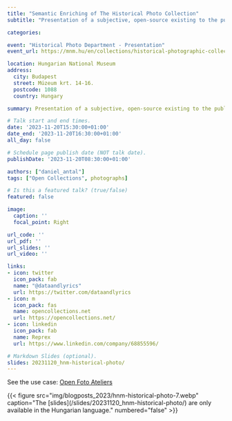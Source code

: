 ```yaml
---
title: "Semantic Enriching of The Historical Photo Collection"
subtitle: "Presentation of a subjective, open-source existing to the public database"

categories:

event: "Historical Photo Department - Presentation" 
event_url: https://mnm.hu/en/collections/historical-photographic-collection

location: Hungarian National Museum
address:
  city: Budapest
  street: Múzeum krt. 14-16.
  postcode: 1088
  country: Hungary

summary: Presentation of a subjective, open-source existing to the public database with Reprex's open-source tools

# Talk start and end times.
date: '2023-11-20T15:30:00+01:00'
date_end: '2023-11-20T16:30:00+01:00'
all_day: false

# Schedule page publish date (NOT talk date).
publishDate: '2023-11-20T08:30:00+01:00'

authors: ["daniel_antal"]
tags: ["Open Collections", photographs]

# Is this a featured talk? (true/false)
featured: false

image:
  caption: ''
  focal_point: Right

url_code: ''
url_pdf: ''
url_slides: ''
url_video: ''

links:
- icon: twitter
  icon_pack: fab
  name: "@dataandlyrics"
  url: https://twitter.com/dataandlyrics
- icon: m
  icon_pack: fas
  name: opencollections.net
  url: https://opencollections.net/
- icon: linkedin
  icon_pack: fab
  name: Reprex
  url: https://www.linkedin.com/company/68855596/

# Markdown Slides (optional).
slides: 20231120_hnm-historical-photo/
---
```


See the use case: [Open Foto Ateliers](https://opencollections.net/collections/openfotoateliers/)


<td style="text-align: center;">{{< figure src="img/blogposts_2023/hnm-historical-photo-7.webp" caption="The [slides](/slides/20231120_hnm-historical-photo/) are only available in the Hungarian language." numbered="false" >}}</td>
